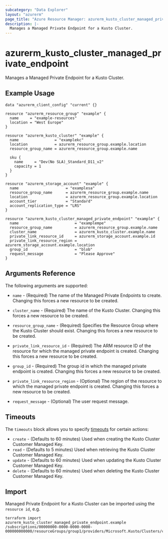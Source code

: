 ```yaml
---
subcategory: "Data Explorer"
layout: "azurerm"
page_title: "Azure Resource Manager: azurerm_kusto_cluster_managed_private_endpoint"
description: |-
  Manages a Managed Private Endpoint for a Kusto Cluster.
---
```


# azurerm_kusto_cluster_managed_private_endpoint

Manages a Managed Private Endpoint for a Kusto Cluster.

## Example Usage

```hcl
data "azurerm_client_config" "current" {}

resource "azurerm_resource_group" "example" {
  name     = "example-resources"
  location = "West Europe"
}

resource "azurerm_kusto_cluster" "example" {
  name                = "examplekc"
  location            = azurerm_resource_group.example.location
  resource_group_name = azurerm_resource_group.example.name

  sku {
    name     = "Dev(No SLA)_Standard_D11_v2"
    capacity = 1
  }
}

resource "azurerm_storage_account" "example" {
  name                     = "examplesa"
  resource_group_name      = azurerm_resource_group.example.name
  location                 = azurerm_resource_group.example.location
  account_tier             = "Standard"
  account_replication_type = "LRS"
}

resource "azurerm_kusto_cluster_managed_private_endpoint" "example" {
  name                         = "examplempe"
  resource_group_name          = azurerm_resource_group.example.name
  cluster_name                 = azurerm_kusto_cluster.example.name
  private_link_resource_id     = azurerm_storage_account.example.id
  private_link_resource_region = azurerm_storage_account.example.location
  group_id                     = "blob"
  request_message              = "Please Approve"
}
```

## Arguments Reference

The following arguments are supported:

* `name` - (Required) The name of the Managed Private Endpoints to create. Changing this forces a new resource to be created.

* `cluster_name` - (Required) The name of the Kusto Cluster. Changing this forces a new resource to be created.

* `resource_group_name` - (Required) Specifies the Resource Group where the Kusto Cluster should exist. Changing this forces a new resource to be created.

* `private_link_resource_id` - (Required) The ARM resource ID of the resource for which the managed private endpoint is created. Changing this forces a new resource to be created.

* `group_id` - (Required) The group id in which the managed private endpoint is created. Changing this forces a new resource to be created.

* `private_link_resource_region` - (Optional) The region of the resource to which the managed private endpoint is created. Changing this forces a new resource to be created.

* `request_message` - (Optional) The user request message.

## Timeouts

The `timeouts` block allows you to specify [timeouts](https://www.terraform.io/language/resources/syntax#operation-timeouts) for certain actions:

* `create` - (Defaults to 60 minutes) Used when creating the Kusto Cluster Customer Managed Key.
* `read` - (Defaults to 5 minutes) Used when retrieving the Kusto Cluster Customer Managed Key.
* `update` - (Defaults to 60 minutes) Used when updating the Kusto Cluster Customer Managed Key.
* `delete` - (Defaults to 60 minutes) Used when deleting the Kusto Cluster Customer Managed Key.

## Import

Managed Private Endpoint for a Kusto Cluster can be imported using the `resource id`, e.g.

```shell
terraform import azurerm_kusto_cluster_managed_private_endpoint.example /subscriptions/00000000-0000-0000-0000-000000000000/resourceGroups/group1/providers/Microsoft.Kusto/Clusters/cluster1/managedPrivateEndpoints/managedPrivateEndpoint1
```

